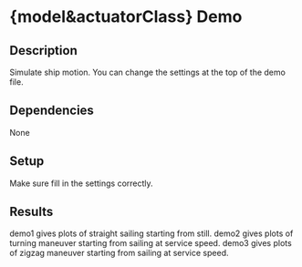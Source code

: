 # {model&actuatorClass} Demo

## Description

Simulate ship motion. You can change the settings at the top of the demo file.

## Dependencies

None

## Setup

Make sure fill in the settings correctly.

## Results

demo1 gives plots of straight sailing starting from still.
demo2 gives plots of turning maneuver starting from sailing at service speed.
demo3 gives plots of zigzag maneuver starting from sailing at service speed.
